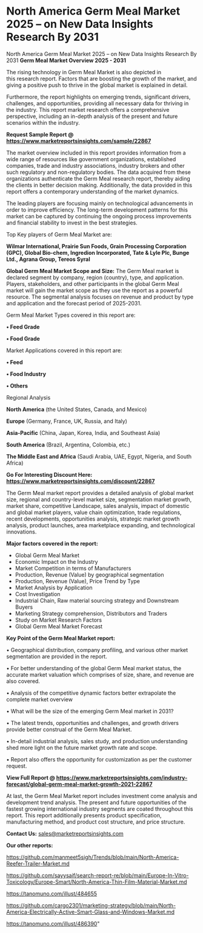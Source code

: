 # North America Germ Meal Market 2025 – on New Data Insights Research By 2031
 North America Germ Meal Market 2025 – on New Data Insights Research By 2031
<Strong> Germ Meal Market Overview 2025 - 2031</strong>

The rising technology in Germ Meal Market is also depicted in this research report. Factors that are boosting the growth of the market, and giving a positive push to thrive in the global market is explained in detail.

Furthermore, the report highlights on emerging trends, significant drivers, challenges, and opportunities, providing all necessary data for thriving in the industry. This report market research offers a comprehensive perspective, including an in-depth analysis of the present and future scenarios within the industry.

<strong>Request Sample Report @ <a href=https://www.marketreportsinsights.com/sample/22867>https://www.marketreportsinsights.com/sample/22867</a></strong>

The market overview included in this report provides information from a wide range of resources like government organizations, established companies, trade and industry associations, industry brokers and other such regulatory and non-regulatory bodies. The data acquired from these organizations authenticate the Germ Meal research report, thereby aiding the clients in better decision making. Additionally, the data provided in this report offers a contemporary understanding of the market dynamics.

The leading players are focusing mainly on technological advancements in order to improve efficiency. The long-term development patterns for this market can be captured by continuing the ongoing process improvements and financial stability to invest in the best strategies.

Top Key players of Germ Meal Market are:

<strong>Wilmar International, Prairie Sun Foods, Grain Processing Corporation (GPC), Global Bio-chem, Ingredion Incorporated, Tate & Lyle Plc, Bunge Ltd., Agrana Group, Tereos Syral</strong>

<strong><b>Global Germ Meal Market Scope and Size:</b></strong>
The Germ Meal market is declared segment by company, region (country), type, and application. Players, stakeholders, and other participants in the global Germ Meal market will gain the market scope as they use the report as a powerful resource. The segmental analysis focuses on revenue and product by type and application and the forecast period of 2025-2031.

Germ Meal Market Types covered in this report are:

<strong>• Feed Grade

• Food Grade</strong>

Market Applications covered in this report are:

<strong>• Feed

• Food Industry

• Others</strong> 

Regional Analysis

<strong>North America</strong> (the United States, Canada, and Mexico)

<strong>Europe</strong> (Germany, France, UK, Russia, and Italy)

<strong>Asia-Pacific</strong> (China, Japan, Korea, India, and Southeast Asia)

<strong>South America</strong> (Brazil, Argentina, Colombia, etc.)

<strong>The Middle East and Africa</strong> (Saudi Arabia, UAE, Egypt, Nigeria, and South Africa)

<strong>Go For Interesting Discount Here: <a href=https://www.marketreportsinsights.com/discount/22867>https://www.marketreportsinsights.com/discount/22867</a></strong>

The Germ Meal market report provides a detailed analysis of global market size, regional and country-level market size, segmentation market growth, market share, competitive Landscape, sales analysis, impact of domestic and global market players, value chain optimization, trade regulations, recent developments, opportunities analysis, strategic market growth analysis, product launches, area marketplace expanding, and technological innovations.

<strong><b>Major factors covered in the report:</b></strong>
<ul>
  <li>Global Germ Meal Market </li>
  <li>Economic Impact on the Industry</li>
  <li>Market Competition in terms of Manufacturers</li>
  <li>Production, Revenue (Value) by geographical segmentation</li>
  <li>Production, Revenue (Value), Price Trend by Type</li>
  <li>Market Analysis by Application</li>
  <li>Cost Investigation</li>
  <li>Industrial Chain, Raw material sourcing strategy and Downstream Buyers</li>
  <li>Marketing Strategy comprehension, Distributors and Traders</li>
  <li>Study on Market Research Factors</li>
  <li>Global Germ Meal Market Forecast</li>
</ul>

<strong><b>Key Point of the Germ Meal Market report:</b></strong>

• Geographical distribution, company profiling, and various other market segmentation are provided in the report.

• For better understanding of the global Germ Meal market status, the accurate market valuation which comprises of size, share, and revenue are also covered.

• Analysis of the competitive dynamic factors better extrapolate the complete market overview

• What will be the size of the emerging Germ Meal market in 2031?

• The latest trends, opportunities and challenges, and growth drivers provide better construal of the Germ Meal Market.

• In-detail industrial analysis, sales study, and production understanding shed more light on the future market growth rate and scope.

• Report also offers the opportunity for customization as per the customer request.

<strong><b>View Full Report @ <a href=https://www.marketreportsinsights.com/industry-forecast/global-germ-meal-market-growth-2021-22867>https://www.marketreportsinsights.com/industry-forecast/global-germ-meal-market-growth-2021-22867</a></b></strong>


At last, the Germ Meal Market report includes investment come analysis and development trend analysis. The present and future opportunities of the fastest growing international industry segments are coated throughout this report. This report additionally presents product specification, manufacturing method, and product cost structure, and price structure.

<strong>Contact Us:</strong>
sales@marketreportsinsights.com

<strong>Our other reports:</strong>

<a href=https://github.com/manmeet5sigh/Trends/blob/main/North-America-Reefer-Trailer-Market.md>https://github.com/manmeet5sigh/Trends/blob/main/North-America-Reefer-Trailer-Market.md</a>

<a href=https://github.com/sayysaif/search-report-re/blob/main/Europe-In-Vitro-Toxicology/Europe-Smart/North-America-Thin-Film-Material-Market.md>https://github.com/sayysaif/search-report-re/blob/main/Europe-In-Vitro-Toxicology/Europe-Smart/North-America-Thin-Film-Material-Market.md</a>

<a href=https://tanomuno.com/illust/484655>https://tanomuno.com/illust/484655</a>

<a href=https://github.com/cargo2301/marketing-strategy/blob/main/North-America-Electrically-Active-Smart-Glass-and-Windows-Market.md>https://github.com/cargo2301/marketing-strategy/blob/main/North-America-Electrically-Active-Smart-Glass-and-Windows-Market.md</a>

<a href=https://tanomuno.com/illust/486390>https://tanomuno.com/illust/486390</a>"
